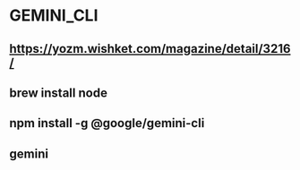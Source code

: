 # GEMINI_CLI
## https://yozm.wishket.com/magazine/detail/3216/

## brew install node
## npm install -g @google/gemini-cli
## gemini
